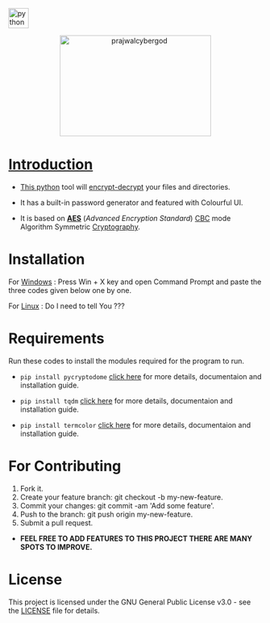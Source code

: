 <a href="https://www.python.org" target="_blank"> <img src="https://devicons.github.io/devicon/devicon.git/icons/python/python-original.svg" alt="python" width="40" height="40"/>

<p align="center"> <img src="https://external-content.duckduckgo.com/iu/?u=https%3A%2F%2Ftse4.mm.bing.net%2Fth%3Fid%3DOIP.bJyyFBRKD10yVwRr_LfwFQHaE8%26pid%3DApi&f=1" alt="prajwalcybergod" width="300" height="200" /> </p>

# Introduction

* This [python](https://github.com/topics/python) tool will [encrypt-decrypt](https://github.com/topics/encryption-decryption) your files and directories.

* It has a built-in password generator and featured with Colourful UI.

* It is based on [**AES**](https://github.com/topics/aes) (*Advanced Encryption Standard*) [CBC](https://github.com/topics/cbc) mode Algorithm Symmetric [Cryptography](https://github.com/topics/cryptography).

# Installation

For [Windows](https://github.com/topics/windows) : Press Win + X key and open Command Prompt and paste the three codes given below one by one.

For [Linux](https://github.com/topics/linux) : Do I need to tell You ???

# Requirements

Run these codes to install the modules required for the program to run.

* `pip install pycryptodome` [click here](https://pypi.org/project/pycryptodome/) for more details, documentaion and installation guide.

* `pip install tqdm` [click here](https://pypi.org/project/tqdm/) for more details, documentaion and installation guide.

* `pip install termcolor` [click here](https://pypi.org/project/termcolor/) for more details, documentaion and installation guide.

# For Contributing

1. Fork it.
2. Create your feature branch: git checkout -b my-new-feature.
3. Commit your changes: git commit -am 'Add some feature'.
4. Push to the branch: git push origin my-new-feature.
5. Submit a pull request.

* **FEEL FREE TO ADD FEATURES TO THIS PROJECT THERE ARE MANY SPOTS TO IMPROVE.**

# License

This project is licensed under the GNU General Public License v3.0 - see the [LICENSE](https://github.com/PrajwalCyberGod/crypto/blob/main/LICENSE) file for details.
